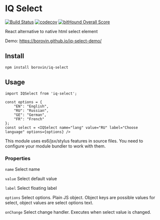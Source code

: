 # IQ Select

[![Build Status](https://travis-ci.org/borovin/iq-select.svg?branch=master)](https://travis-ci.org/borovin/iq-select)
[![codecov](https://codecov.io/gh/borovin/iq-select/branch/master/graph/badge.svg)](https://codecov.io/gh/borovin/iq-select)
[![bitHound Overall Score](https://www.bithound.io/github/borovin/iq-select/badges/score.svg)](https://www.bithound.io/github/borovin/iq-select)

React alternative to native html select element

Demo: https://borovin.github.io/iq-select-demo/

## Install

```
npm install borovin/iq-select
```

## Usage

```
import IQSelect from 'iq-select';

const options = {
    "EN": "English",
    "RU": "Russian",
    "GE": "German",
    "FR": "French"
};
const select = <IQSelect name="lang" value="RU" label="Choose language" options={options} />
```

This module uses es6/jsx/stylus features in source files. You need to configure your module bundler to work with them.

### Properties

`name` Select name

`value` Select default value

`label` Select floating label

`options` Select options. Plain JS object. Object keys are possible values for select, object values are select options text.

`onChange` Select change handler. Executes when select value is changed.
